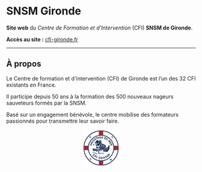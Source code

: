 #  SNSM Gironde 


**Site web** du *Centre de Formation et d’Intervention* (CFI) **SNSM de Gironde**. 

 **Accès au site :** [cfi-gironde.fr](https://cfi-gironde.fr)

---

## À propos
Le Centre de formation et d'intervention (CFI) de Gironde est l’un des 32 CFI existants en France. 

Il participe depuis 50 ans à la formation des 500 nouveaux nageurs sauveteurs formés par la SNSM.  

Basé sur un engagement bénévole, le centre mobilise des formateurs passionnés pour transmettre leur savoir faire.    

<p align="center">
  <img src="img/web/logo_cfi.png" width="100">
</p>